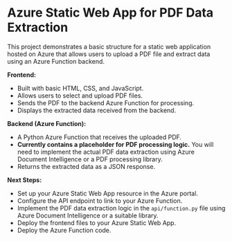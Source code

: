 # Azure Static Web App for PDF Data Extraction

This project demonstrates a basic structure for a static web application hosted on Azure that allows users to upload a PDF file and extract data using an Azure Function backend.

**Frontend:**
- Built with basic HTML, CSS, and JavaScript.
- Allows users to select and upload PDF files.
- Sends the PDF to the backend Azure Function for processing.
- Displays the extracted data received from the backend.

**Backend (Azure Function):**
- A Python Azure Function that receives the uploaded PDF.
- **Currently contains a placeholder for PDF processing logic.** You will need to implement the actual PDF data extraction using Azure Document Intelligence or a PDF processing library.
- Returns the extracted data as a JSON response.

**Next Steps:**
- Set up your Azure Static Web App resource in the Azure portal.
- Configure the API endpoint to link to your Azure Function.
- Implement the PDF data extraction logic in the `api/function.py` file using Azure Document Intelligence or a suitable library.
- Deploy the frontend files to your Azure Static Web App.
- Deploy the Azure Function code.